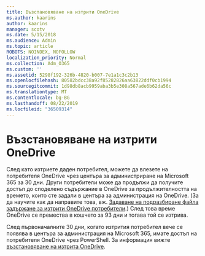 ```yaml
---
title: Възстановяване на изтрити OneDrive
ms.author: kaarins
author: kaarins
manager: scotv
ms.date: 5/15/2018
ms.audience: Admin
ms.topic: article
ROBOTS: NOINDEX, NOFOLLOW
localization_priority: Normal
ms.collection: Adm_O365
ms.custom: ''
ms.assetid: 5298f192-326b-4820-b007-7e1a1c3c2b13
ms.openlocfilehash: 80582bdcc38a92f85282826aa63822ddf0cb1994
ms.sourcegitcommit: 1d98db8acb9959aba3b5e308a567ade6b62da56c
ms.translationtype: MT
ms.contentlocale: bg-BG
ms.lasthandoff: 08/22/2019
ms.locfileid: "36509314"
---
```

# <a name="restore-a-deleted-onedrive"></a>Възстановяване на изтрити OneDrive

След като изтриете даден потребител, можете да влезете на потребителя OneDrive чрез центъра за администриране на Microsoft 365 за 30 дни. Други потребители може да продължи да получите достъп до споделено съдържание в OneDrive за продължителността на времето, които сте задали в центъра за администрация на OneDrive. (За да научите как да направите това, вж. [Задаване на подразбиране файла задържане за изтрити OneDrive потребители](https://go.microsoft.com/fwlink/?linkid=874267).) След това време OneDrive се премества в кошчето за 93 дни и тогава той се изтрива.
  
След първоначалните 30 дни, когато изтрития потребител вече се появява в центъра за администрация на Microsoft 365, имате достъп на потребителя OneDrive чрез PowerShell. За информация вижте [възстановяване на изтрита OneDrive](https://go.microsoft.com/fwlink/?linkid=874269).
  

